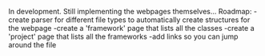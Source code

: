 In development. Still implementing the webpages themselves...
Roadmap:
-create parser for different file types to automatically create structures for the webpage
-create a 'framework' page that lists all the classes
-create a 'project' page that lists all the frameworks
-add links so you can jump around the file
